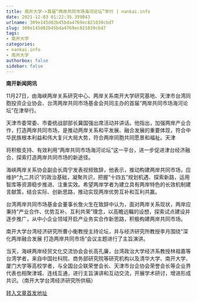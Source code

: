 ```yaml
---
title: 南开大学->首届“两岸共同市场海河论坛”举行 | nankai.info
date: 2021-12-03 01:22:35.359043
urlname: 309e145d02b45bda4769ec821039cbd7
slug: 309e145d02b45bda4769ec821039cbd7
tags: 
- 南开大学
categories:
- nankai.info
- 南开大学
authorbox: false
sidebar: false
---
```

**南开新闻网讯**

11月27日，由海峡两岸关系研究中心、两岸关系南开大学研究基地、天津市台湾同胞投资企业协会、台湾两岸共同市场基金会共同主办的首届“两岸共同市场海河论坛”在津举行。

天津市委常委、市委统战部部长冀国强出席活动并讲话。他指出，加强两岸产业合作，打造两岸共同市场，是推动两岸关系和平发展、融合发展的重要体现，符合中华民族根本利益和伟大复兴大局大势，符合两岸同胞共同愿景和福祉。天津
<!--more-->
将积极支持、有效利用“两岸共同市场海河论坛”这一平台，进一步促进津台经济融合，探索打造两岸共同市场的新途径。

海峡两岸关系协会副会长周宁发表视频致辞，他表示，推动构建两岸共同市场，应维护“九二共识”的政治基础，凝聚共识，把握“十四五”规划机遇、探索新路，运用智库等资源稳步推进、注重实效。希望两岸学者为建立具有两岸特色的长效机制建言献策，结合实际、创新思路，推动实现两岸优势互补和互利共赢。

台湾两岸共同市场基金会董事长詹火生在致辞中认为，面对两岸关系现状，两岸应秉持“产业合作、优势互补、互利共荣”理念，以高瞻远瞩的设想，探索试点建设并逐步推广，从中小企业领域开启产业务实合作新思路，积极构建两岸共同市场。

南开大学台湾经济研究所曹小衡教授主持论坛，并与经济研究所教授李月围绕“深化两岸融合发展 打造两岸共同市场”会议主题进行了主旨演讲。

当天，海峡两岸经贸文化交流协会会长高孔廉，台湾政治大学经济系教授林祖嘉等台湾学者，来自中国社科院、商务部研究院等研究机构以及清华大学、南开大学、厦门大学等高校学者，与全国台企联荣誉会长、天津市台企协会荣誉会长等企业界代表也相聚津城、连线互通，进行主旨演讲和互动交流，开展学术研讨，增进形成共识。（南开大学台湾经济研究所供稿）



[转入文章首发地址](http://news.nankai.edu.cn/ywsd/system/2021/12/01/030049199.shtml)